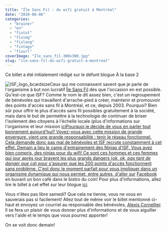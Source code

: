 ```yaml
---
title: "Île Sans Fil : du wifi gratuit à Montréal"
date: "2010-08-06"
categories: 
  - "brainer"
  - "en"
  - "fixtxt"
  - "fiximg"
  - "fixlang"
  - "fixtags"
  - "fixurl"
coverImage: "Ile_sans_fil-300x300.jpg"
slug: "ile-sans-fil-du-wifi-gratuit-a-montreal"
---
```


Ce billet a été initialement rédigé sur le défunt blogue À la base 2

![](images/Ile_sans_fil-300x300.jpg "ISF_logo_bcardsize")Ceux qui me connaissent savent que je parle de l'organisme à but non lucratif [Île Sans Fil](https://ilesansfil.org "Site Web de Île sans Fil") dès que l'occasion en est possible. Qu'est-ce que ISF? Comme le nom le dit assez bien, c'est un regroupement de bénévoles qui travaillent d'arrache-pied à créer, maintenir et promouvoir des points d'accès sans fil à Montréal, et ce, depuis 2003. Pourquoi? Bien sûr pour offrir le plus d'accès sans fil possibles gratuitement à la société, mais dans le but de permettre à la technologie de continuer de briser l'isolement des citoyens à l'échelle locale (plus d'informations sur l'organisme et leur mission [iciPourquoi je décide de vous en parler tout bonnement aujourd'hui? Voyez-vous avec cette mission de grande envergure, vient une grande responsabilité : tenir le réseau fonctionnel. Cela demande donc pas mal de bénévoles et ISF recrute constamment à cet effet. Demain a lieu le camp d'entrainement des Ninjas d'ISF. Vous avez bien compris, des ninjas pour du wifi! Ce sont ces hommes et ces femmes qui jour après jour bravent les plus grands dangers (_ok, ok, pas tant de danger que ça_) pour s'assurer que les 200 points d'accès fonctionnent sans problème. C'est donc le moment parfait pour vous impliquer dans un organisme dynamique qui nous permet, entre autres, d'aller sur](https://www.ilesansfil.org/a-propos/ "Page À Propos sur le site de Île Sans Fil") [Facebook](https://www.facebook.com/alabase2 "Page Facebook de À la base 2") en buvant un bon café dans le bistro du coin! Pour plus d'informations, allez lire le billet à cet effet sur leur blogue [ici](https://www.ilesansfil.org/reunion-meeting/pique-nique-sans-fil-le-samedi-7-aout-au-parc-jarry/ "Billet d'Île Sans Fil concernant la formation").

Vous n'êtes pas libre samedi? Que cela ne tienne, vous ne vous en sauverais pas si facilement! Allez tout de même voir le billet mentionné ci-haut et envoyez un courriel au responsable des bénévoles, [Alexis Cornellier](https://www.alexiscornellier.com/ "Site Web d'Alexis Cornellier"). Il se fera un plaisir de vous donner plus d'informations et de vous aiguiller vers l'aide et le temps que vous pourrez apporter!

On se voit donc demain!
